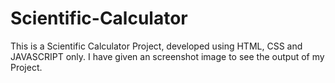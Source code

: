 # Scientific-Calculator
This is a Scientific Calculator Project, developed using HTML, CSS and JAVASCRIPT only. I have given an screenshot image to see the output of my Project.
